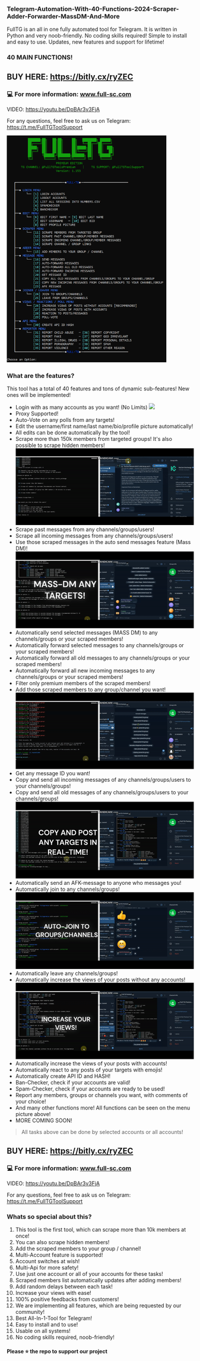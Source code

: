 ### Telegram-Automation-With-40-Functions-2024-Scraper-Adder-Forwarder-MassDM-And-More

FullTG is an all in one fully automated tool for Telegram. It is written in Python and very noob-friendly. No coding skills required! Simple to install and easy to use. Updates, new features and support for lifetime!
### 40 MAIN FUNCTIONS!

## BUY HERE: https://bitly.cx/ryZEC
### 💻 For more information: www.full-sc.com
VIDEO: https://youtu.be/DpBAr3v3FjA

For any questions, feel free to ask us on Telegram: https://t.me/FullTGToolSupport

<img src='FullTGMENU1153.png' width='430'>

### What are the features?
This tool has a total of 40 features and tons of dynamic sub-features! New ones will be implemented!

- Login with as many accounts as you want! (No Limits)
![](https://github.com/Sick-Automation/Telegram-Automation-With-40-Functions-2024-Scraper-Adder-Forwarder-MassDM-And-More/blob/main/login.gif)
- Proxy Supported!
- Auto-Vote on any polls from any targets!
- Edit the username/first name/last name/bio/profile picture automatically!
- All edits can be done automatically by the tool!
- Scrape more than 150k members from targeted groups! It's also possible to scrape hidden members!
![](https://github.com/Sick-Automation/Telegram-Automation-With-40-Functions-2024-Scraper-Adder-Forwarder-MassDM-And-More/blob/main/scrape_members.gif)
- Scrape past messages from any channels/groups/users!
- Scrape all incoming messages from any channels/groups/users!
- Use those scraped messages in the auto send messages feature (Mass DM)!
![](https://github.com/Sick-Automation/Telegram-Automation-With-40-Functions-2024-Scraper-Adder-Forwarder-MassDM-And-More/blob/main/mass-dm.gif)
- Automatically send selected messages (MASS DM) to any channels/groups or your scraped members!
- Automatically forward selected messages to any channels/groups or your scraped members!
- Automatically forward all old messages to any channels/groups or your scraped members!
- Automatically forward all new incoming messages to any channels/groups or your scraped members!
- Filter only premium members of the scraped members!
- Add those scraped members to any group/channel you want!
![](https://github.com/Sick-Automation/Telegram-Automation-With-40-Functions-2024-Scraper-Adder-Forwarder-MassDM-And-More/blob/main/adding.gif)
- Get any message ID you want!
- Copy and send all incoming messages of any channels/groups/users to your channels/groups!
- Copy and send all old messages of any channels/groups/users to your channels/groups!
![](https://github.com/Sick-Automation/Telegram-Automation-With-40-Functions-2024-Scraper-Adder-Forwarder-MassDM-And-More/blob/main/copy_channel.gif)
- Automatically send an AFK-message to anyone who messages you!
- Automatically join to any channels/groups!
![](https://github.com/Sick-Automation/Telegram-Automation-With-40-Functions-2024-Scraper-Adder-Forwarder-MassDM-And-More/blob/main/Joiner.gif)
- Automatically leave any channels/groups!
- Automatically increase the views of your posts without any accounts!
![](https://github.com/Sick-Automation/Telegram-Automation-With-40-Functions-2024-Scraper-Adder-Forwarder-MassDM-And-More/blob/main/views.gif)
- Automatically increase the views of your posts with accounts!
- Automatically react to any posts of your targets with emojis!
- Automatically create API ID and HASH!
- Ban-Checker, check if your accounts are valid!
- Spam-Checker, check if your accounts are ready to be used!
- Report any members, groups or channels you want, with comments of your choice!
- And many other functions more! All functions can be seen on the menu picture above!
- MORE COMING SOON!
>All tasks above can be done by selected accounts or all accounts!

## BUY HERE: https://bitly.cx/ryZEC
### 💻 For more information: www.full-sc.com
VIDEO: https://youtu.be/DpBAr3v3FjA

For any questions, feel free to ask us on Telegram: https://t.me/FullTGToolSupport

### Whats so special about this?
1. This tool is the first tool, which can scrape more than 10k members at once!
2. You can also scrape hidden members!
3. Add the scraped members to your group / channel!
4. Multi-Account feature is supported!
5. Account switches at wish!
6. Multi-Api for more safety!
7. Use just one account or all of your accounts for these tasks!
8. Scraped members list automatically updates after adding members!
9. Add random delays between each task!
10. Increase your views with ease!
11. 100% positive feedbacks from customers!
12. We are implementing all features, which are being requested by our community!
13. Best All-In-1-Tool for Telegram!
14. Easy to install and to use!
15. Usable on all systems!
16. No coding skills required, noob-friendly!

#### Please ⭐ the repo to support our project
